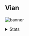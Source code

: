 <!--
### Hi there 👋

**cocatrip/cocatrip** is a ✨ _special_ ✨ repository because its `README.md` (this file) appears on your GitHub profile.

Here are some ideas to get you started:

- 🔭 I’m currently working on ...
- 🌱 I’m currently learning ...
- 👯 I’m looking to collaborate on ...
- 🤔 I’m looking for help with ...
- 💬 Ask me about ...
- 📫 How to reach me: ...
- 😄 Pronouns: ...
- ⚡ Fun fact: ...
-->
## Vian

![banner](http://imgur.com/a/lOfRT7a.png)

<details>
<summary>Stats</summary>

![cocatrip's GitHub stats](https://github-readme-stats.vercel.app/api?username=cocatrip&show_icons=true&theme=merko)

![Most Used Language stats](https://github-readme-stats.vercel.app/api/top-langs/?username=cocatrip&layout=compact&theme=merko&exclude_repo=dotfiles,onedark.nvim,rms-support-letter.github.io)

[![Readme Card](https://github-readme-stats.vercel.app/api/pin/?username=cocatrip&repo=anti-sp&theme=merko)](https://github.com/cocatrip/anti-sp)
<!--(https://github.com/anuraghazra/github-readme-stats)-->
</details>

